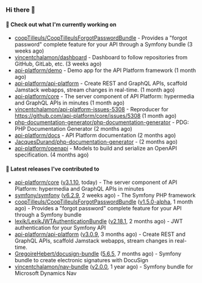 ### Hi there 👋

#### 👷 Check out what I'm currently working on

- [coopTilleuls/CoopTilleulsForgotPasswordBundle](https://github.com/coopTilleuls/CoopTilleulsForgotPasswordBundle) - Provides a &#34;forgot password&#34; complete feature for your API through a Symfony bundle (3 weeks ago)
- [vincentchalamon/dashboard](https://github.com/vincentchalamon/dashboard) - Dashboard to follow repositories from GitHub, GitLab, etc. (3 weeks ago)
- [api-platform/demo](https://github.com/api-platform/demo) - Demo app for the API Platform framework (1 month ago)
- [api-platform/api-platform](https://github.com/api-platform/api-platform) - Create REST and GraphQL APIs, scaffold Jamstack webapps, stream changes in real-time. (1 month ago)
- [api-platform/core](https://github.com/api-platform/core) - The server component of API Platform: hypermedia and GraphQL APIs in minutes (1 month ago)
- [vincentchalamon/api-platform-issues-5308](https://github.com/vincentchalamon/api-platform-issues-5308) - Reproducer for https://github.com/api-platform/core/issues/5308 (1 month ago)
- [php-documentation-generator/php-documentation-generator](https://github.com/php-documentation-generator/php-documentation-generator) - PDG: PHP Documentation Generator (2 months ago)
- [api-platform/docs](https://github.com/api-platform/docs) - API Platform documentation (2 months ago)
- [JacquesDurand/php-documentation-generator](https://github.com/JacquesDurand/php-documentation-generator) -  (2 months ago)
- [api-platform/openapi](https://github.com/api-platform/openapi) - Models to build and serialize an OpenAPI specification. (4 months ago)

#### 🔭 Latest releases I've contributed to

- [api-platform/core](https://github.com/api-platform/core) ([v3.1.10](https://github.com/api-platform/core/releases/tag/v3.1.10), today) - The server component of API Platform: hypermedia and GraphQL APIs in minutes
- [symfony/symfony](https://github.com/symfony/symfony) ([v6.2.9](https://github.com/symfony/symfony/releases/tag/v6.2.9), 2 weeks ago) - The Symfony PHP framework
- [coopTilleuls/CoopTilleulsForgotPasswordBundle](https://github.com/coopTilleuls/CoopTilleulsForgotPasswordBundle) ([v1.5.0-alpha](https://github.com/coopTilleuls/CoopTilleulsForgotPasswordBundle/releases/tag/v1.5.0-alpha), 1 month ago) - Provides a &#34;forgot password&#34; complete feature for your API through a Symfony bundle
- [lexik/LexikJWTAuthenticationBundle](https://github.com/lexik/LexikJWTAuthenticationBundle) ([v2.18.1](https://github.com/lexik/LexikJWTAuthenticationBundle/releases/tag/v2.18.1), 2 months ago) - JWT authentication for your Symfony API
- [api-platform/api-platform](https://github.com/api-platform/api-platform) ([v3.0.9](https://github.com/api-platform/api-platform/releases/tag/v3.0.9), 3 months ago) - Create REST and GraphQL APIs, scaffold Jamstack webapps, stream changes in real-time.
- [GregoireHebert/docusign-bundle](https://github.com/GregoireHebert/docusign-bundle) ([5.6.5](https://github.com/GregoireHebert/docusign-bundle/releases/tag/5.6.5), 7 months ago) - Symfony bundle to create electronic signatures with DocuSign
- [vincentchalamon/nav-bundle](https://github.com/vincentchalamon/nav-bundle) ([v2.0.0](https://github.com/vincentchalamon/nav-bundle/releases/tag/v2.0.0), 1 year ago) - Symfony bundle for Microsoft Dynamics Nav

